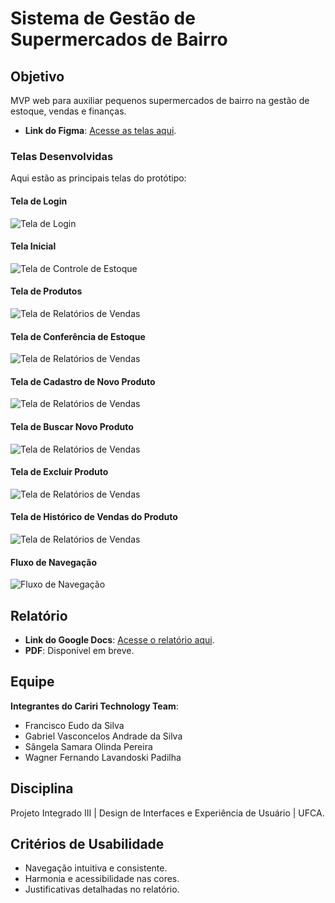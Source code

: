 # Sistema de Gestão de Supermercados de Bairro

## Objetivo
MVP web para auxiliar pequenos supermercados de bairro na gestão de estoque, vendas e finanças.

- **Link do Figma**: [Acesse as telas aqui](https://www.figma.com/proto/ZhAbsyIbIIwDCgsSu3k0lM/Atividade-Pr%C3%A1tica%3A-Prot%C3%B3tipo-de-2-Telas-no-Figma?node-id=13-592&t=WyFBL0DSyQR5jyff-1&starting-point-node-id=13%3A592&scaling=scale-down&content-scaling=fixed).

### Telas Desenvolvidas
Aqui estão as principais telas do protótipo:

#### Tela de Login
![Tela de Login](/screenshots/tela_login.png)

#### Tela Inicial
![Tela de Controle de Estoque](/screenshots/tela_inicial.png)

#### Tela de Produtos
![Tela de Relatórios de Vendas](/screenshots/tela_produtos.png)

#### Tela de Conferência de Estoque
![Tela de Relatórios de Vendas](/screenshots/tela_conferencia_estoques.png)

#### Tela de Cadastro de Novo Produto
![Tela de Relatórios de Vendas](/screenshots/tela_novo_produto.png)

#### Tela de Buscar Novo Produto
![Tela de Relatórios de Vendas](/screenshots/tela_buscar_produtos.png)

#### Tela de Excluir Produto
![Tela de Relatórios de Vendas](/screenshots/tela_excluir_produtos.png)

#### Tela de Histórico de Vendas do Produto
![Tela de Relatórios de Vendas](/screenshots/tela_historico_vendas.png)

#### Fluxo de Navegação
![Fluxo de Navegação](/screenshots/fluxo_navegacao.png)

## Relatório
- **Link do Google Docs**: [Acesse o relatório aqui](https://docs.google.com/document/d/1aC9lD3PZL-oH2IYQmYAg2qN1TlnrfVyZBzQN1lUoTeg/edit?tab=t.0).
- **PDF**: Disponível em breve.

## Equipe
**Integrantes do Cariri Technology Team**:
  - Francisco Eudo da Silva
  - Gabriel Vasconcelos Andrade da Silva
  - Sângela Samara Olinda Pereira
  - Wagner Fernando Lavandoski Padilha

## Disciplina
Projeto Integrado III | Design de Interfaces e Experiência de Usuário | UFCA.

## Critérios de Usabilidade
- Navegação intuitiva e consistente.
- Harmonia e acessibilidade nas cores.
- Justificativas detalhadas no relatório.
